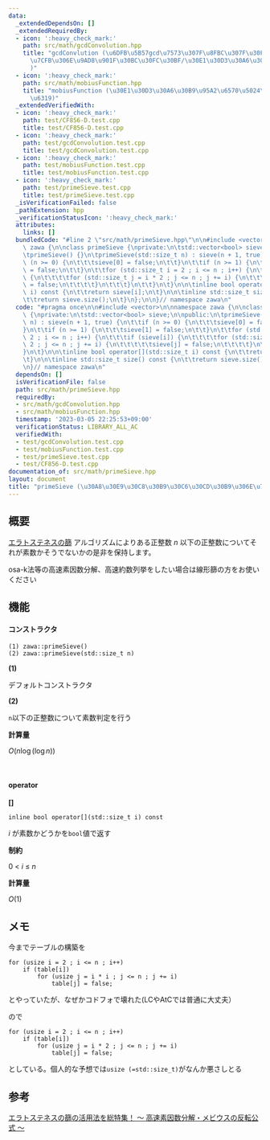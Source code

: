 ```yaml
---
data:
  _extendedDependsOn: []
  _extendedRequiredBy:
  - icon: ':heavy_check_mark:'
    path: src/math/gcdConvolution.hpp
    title: "gcdConvlution (\u6DFB\u5B57gcd\u7573\u307F\u8FBC\u307F\u30FB\u7D04\u6570\
      \u7CFB\u306E\u9AD8\u901F\u30BC\u30FC\u30BF/\u30E1\u30D3\u30A6\u30B9\u5909\u63DB\
      )"
  - icon: ':heavy_check_mark:'
    path: src/math/mobiusFunction.hpp
    title: "mobiusFunction (\u30E1\u30D3\u30A6\u30B9\u95A2\u6570\u5024\u306E\u5217\
      \u6319)"
  _extendedVerifiedWith:
  - icon: ':heavy_check_mark:'
    path: test/CF856-D.test.cpp
    title: test/CF856-D.test.cpp
  - icon: ':heavy_check_mark:'
    path: test/gcdConvolution.test.cpp
    title: test/gcdConvolution.test.cpp
  - icon: ':heavy_check_mark:'
    path: test/mobiusFunction.test.cpp
    title: test/mobiusFunction.test.cpp
  - icon: ':heavy_check_mark:'
    path: test/primeSieve.test.cpp
    title: test/primeSieve.test.cpp
  _isVerificationFailed: false
  _pathExtension: hpp
  _verificationStatusIcon: ':heavy_check_mark:'
  attributes:
    links: []
  bundledCode: "#line 2 \"src/math/primeSieve.hpp\"\n\n#include <vector>\n\nnamespace\
    \ zawa {\n\nclass primeSieve {\nprivate:\n\tstd::vector<bool> sieve;\n\npublic:\n\
    \tprimeSieve() {}\n\tprimeSieve(std::size_t n) : sieve(n + 1, true) {\n\t\tif\
    \ (n >= 0) {\n\t\t\tsieve[0] = false;\n\t\t}\n\t\tif (n >= 1) {\n\t\t\tsieve[1]\
    \ = false;\n\t\t}\n\t\tfor (std::size_t i = 2 ; i <= n ; i++) {\n\t\t\tif (sieve[i])\
    \ {\n\t\t\t\tfor (std::size_t j = i * 2 ; j <= n ; j += i) {\n\t\t\t\t\tsieve[j]\
    \ = false;\n\t\t\t\t}\n\t\t\t}\n\t\t}\n\t}\n\n\tinline bool operator[](std::size_t\
    \ i) const {\n\t\treturn sieve[i];\n\t}\n\n\tinline std::size_t size() const {\n\
    \t\treturn sieve.size();\n\t}\n};\n\n}// namespace zawa\n"
  code: "#pragma once\n\n#include <vector>\n\nnamespace zawa {\n\nclass primeSieve\
    \ {\nprivate:\n\tstd::vector<bool> sieve;\n\npublic:\n\tprimeSieve() {}\n\tprimeSieve(std::size_t\
    \ n) : sieve(n + 1, true) {\n\t\tif (n >= 0) {\n\t\t\tsieve[0] = false;\n\t\t\
    }\n\t\tif (n >= 1) {\n\t\t\tsieve[1] = false;\n\t\t}\n\t\tfor (std::size_t i =\
    \ 2 ; i <= n ; i++) {\n\t\t\tif (sieve[i]) {\n\t\t\t\tfor (std::size_t j = i *\
    \ 2 ; j <= n ; j += i) {\n\t\t\t\t\tsieve[j] = false;\n\t\t\t\t}\n\t\t\t}\n\t\t\
    }\n\t}\n\n\tinline bool operator[](std::size_t i) const {\n\t\treturn sieve[i];\n\
    \t}\n\n\tinline std::size_t size() const {\n\t\treturn sieve.size();\n\t}\n};\n\
    \n}// namespace zawa\n"
  dependsOn: []
  isVerificationFile: false
  path: src/math/primeSieve.hpp
  requiredBy:
  - src/math/gcdConvolution.hpp
  - src/math/mobiusFunction.hpp
  timestamp: '2023-03-05 22:25:53+09:00'
  verificationStatus: LIBRARY_ALL_AC
  verifiedWith:
  - test/gcdConvolution.test.cpp
  - test/mobiusFunction.test.cpp
  - test/primeSieve.test.cpp
  - test/CF856-D.test.cpp
documentation_of: src/math/primeSieve.hpp
layout: document
title: "primeSieve (\u30A8\u30E9\u30C8\u30B9\u30C6\u30CD\u30B9\u306E\u7BE9\uFF09"
---
```


## 概要

[エラトステネスの篩](https://ja.wikipedia.org/wiki/%E3%82%A8%E3%83%A9%E3%83%88%E3%82%B9%E3%83%86%E3%83%8D%E3%82%B9%E3%81%AE%E7%AF%A9) アルゴリズムによりある正整数 $n$ 以下の正整数についてそれが素数かそうでないかの是非を保持します。

osa-k法等の高速素因数分解、高速約数列挙をしたい場合は線形篩の方をお使いください


## 機能

#### コンストラクタ

```
(1) zawa::primeSieve() 
(2) zawa::primeSieve(std::size_t n)
```

**(1)**

デフォルトコンストラクタ

**(2)**

`n`以下の正整数について素数判定を行う

**計算量**

$O(n\log (\log n))$

<br />

#### operator

**[]**
```
inline bool operator[](std::size_t i) const
```
$i$ が素数かどうかを`bool`値で返す

**制約**

$0\ <\ i\ \le\ n$

**計算量**

$O(1)$


## メモ

今までテーブルの構築を
```
for (usize i = 2 ; i <= n ; i++) 
	if (table[i])
		for (usize j = i * i ; j <= n ; j += i)
			table[j] = false;
```

とやっていたが、なぜかコドフォで壊れた(LCやAtCでは普通に大丈夫）

ので

```
for (usize i = 2 ; i <= n ; i++)
	if (table[i])
		for (usize j = i * 2 ; j <= n ; j += i)
			table[j] = false;
```

としている。個人的な予想では`usize (=std::size_t)`がなんか悪さしとる

## 参考


[エラトステネスの篩の活用法を総特集！ 〜 高速素因数分解・メビウスの反転公式 〜](https://qiita.com/drken/items/3beb679e54266f20ab63)
